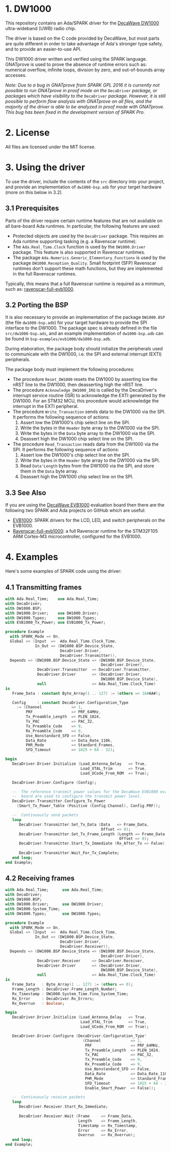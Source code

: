 # 1. DW1000

This repository contains an Ada/SPARK driver for the 
[DecaWave DW1000](http://www.decawave.com/products/dw1000)
ultra-wideband (UWB) radio chip.

The driver is based on the C code provided by DecaWave, but most parts are
quite different in order to take advantage of Ada's stronger type safety, and
to provide an easier-to-use API.

This DW1000 driver written and verified using the SPARK language. GNATprove is 
used to prove the absence of runtime errors such as: numerical overflow,
infinite loops, division by zero, and out-of-bounds array accesses.

_Note: Due to a bug in GNATprove from SPARK GPL 2016 it is currently not possible to run GNATprove in proof mode on the_ ``DecaDriver`` _package, or packages which have visibility to the_ ``DecaDriver`` _package. However, it is still possible to perform flow analysis with GNATprove on all files, and the majority of the driver is able to be analyzed in proof mode with GNATprove. This bug has been fixed in the development version of SPARK Pro._

# 2. License

All files are licensed under the MIT license.

# 3. Using the driver

To use the driver, include the contents of the ``src`` directory into your
project, and provide an implementation of ``dw1000-bsp.adb`` for your target
hardware (more on this below in 3.2).

## 3.1 Prerequisites

Parts of the driver require certain runtime features that are not available on all
bare-board Ada runtimes. In particular, the following features are used:
  * Protected objects are used by the ``DecaDriver`` package. This requires
    an Ada runtime supporting tasking (e.g. a Ravenscar runtime).
  * The ``Ada.Real_Time.Clock`` function is used by the ``DW1000.Driver``
    package. This feature is also supported in Ravenscar runtimes.
  * The package ``Ada.Numerics.Generic_Elementary_Functions`` is used by the
    package ``DW1000.Reception_Quality``. Small footprint (SFP) Ravenscar 
    runtimes don't support these math functions, but they are implemented in
    the full Ravenscar runtimes.

Typically, this means that a full Ravenscar runtime is required as a minimum,
such as: [ravenscar-full-evb1000](https://github.com/damaki/ravenscar-full-evb1000).

## 3.2 Porting the BSP

It is also necessary to provide an implementation of the package ``DW1000.BSP``
(the file ``dw1000-bsp.adb``) for your target hardware to provide the SPI
interface to the DW1000. The package spec is already defined in the file
``src/dw1000-bsp.ads``, and an example implementation of ``dw1000-bsp.adb`` can
be found in ``bsp-examples/evb1000/dw1000-bsp.adb``.

During elaboration, the package body should initialize the peripherals used
to communicate with the DW1000, i.e. the SPI and external interrupt (EXTI) 
peripherals. 

The package body must implement the following procedures:
  * The procedure ``Reset_DW1000`` resets the DW1000 by asserting low the nRST
    line to the DW1000, then deasserting high the nRST line.
  * The procedure ``Acknowledge_DW1000_IRQ`` is called by the DecaDriver's
    interrupt service routine (ISR) to acknowledge the EXTI generated by the
    DW1000. For an STM32 MCU, this procedure would acknowledge the interrupt
    in the EXTI peripheral.
  * The procedure ``Write_Transaction`` sends data to the DW1000 via the SPI.
    It performs the following sequence of actions:
    1. Assert low the DW1000's chip select line on the SPI.
    2. Write the bytes in the ``Header`` byte array to the DW1000 via the SPI.
    3. Write the bytes in the ``Data`` byte array to the DW1000 via the SPI.
    4. Deassert high the DW1000 chip select line on the SPI.
  * The procedure ``Read_Transaction`` reads data from the DW1000 via the SPI.
    It performs the following sequence of actions:
    1. Assert low the DW1000's chip select line on the SPI.
    2. Write the bytes in the ``Header`` byte array to the DW1000 via the SPI.
    3. Read ``Data'Length`` bytes from the DW1000 via the SPI, and store them
       in the ``Data`` byte array.
    4. Deassert high the DW1000 chip select line on the SPI.

## 3.3 See Also

If you are using the [DecaWave EVB1000](http://www.decawave.com/products/evk1000-evaluation-kit) 
evaluation board then there are the following two SPARK and Ada projects on 
GitHub which are useful:
  * [EVB1000](https://github.com/damaki/EVB1000): SPARK drivers for the LCD, LED,
    and switch peripherals on the EVB1000. 
  * [Ravenscar-full-evb1000](https://github.com/damaki/ravenscar-full-evb1000):
    a full Ravenscar runtime for the STM32F105 ARM Cortex-M3 microcontroller,
    configured for the EVB1000.

# 4. Examples

Here's some examples of SPARK code using the driver:

## 4.1 Transmitting frames

```Ada
with Ada.Real_Time;    use Ada.Real_Time;
with DecaDriver;
with DW1000.BSP;
with DW1000.Driver;    use DW1000.Driver;
with DW1000.Types;     use DW1000.Types;
with EVB1000_Tx_Power; use EVB1000_Tx_Power;

procedure Example
  with SPARK_Mode => On,
  Global => (Input  =>  Ada.Real_Time.Clock_Time,
             In_Out => (DW1000.BSP.Device_State,
                        DecaDriver.Driver,
                        DecaDriver.Transmitter)),
  Depends => (DW1000.BSP.Device_State => (DW1000.BSP.Device_State,
                                          DecaDriver.Driver),
              DecaDriver.Transmitter  => DecaDriver.Transmitter,
              DecaDriver.Driver       => (DecaDriver.Driver,
                                          DW1000.BSP.Device_State),
              null                    => Ada.Real_Time.Clock_Time)
is
   Frame_Data : constant Byte_Array(1 .. 127) := (others => 16#AA#);

   Config     : constant DecaDriver.Configuration_Type
     := (Channel             => 1,
         PRF                 => PRF_64MHz,
         Tx_Preamble_Length  => PLEN_1024,
         Tx_PAC              => PAC_32,
         Tx_Preamble_Code    => 9,
         Rx_Preamble_Code    => 9,
         Use_Nonstandard_SFD => False,
         Data_Rate           => Data_Rate_110k,
         PHR_Mode            => Standard_Frames,
         SFD_Timeout         => 1025 + 64 - 32);

begin
   DecaDriver.Driver.Initialize (Load_Antenna_Delay   => True,
                                 Load_XTAL_Trim       => True,
                                 Load_UCode_From_ROM  => True);

   DecaDriver.Driver.Configure (Config);

   --  The reference transmit power values for the DecaWave EVB1000 evalulation
   --  board are used to configure the transmit power level.
   DecaDriver.Transmitter.Configure_Tx_Power
     (Smart_Tx_Power_Table (Positive (Config.Channel), Config.PRF));

   --  Continuously send packets
   loop
      DecaDriver.Transmitter.Set_Tx_Data (Data   => Frame_Data,
                                          Offset => 0);
      DecaDriver.Transmitter.Set_Tx_Frame_Length (Length => Frame_Data'Length,
                                                  Offset => 0);
      DecaDriver.Transmitter.Start_Tx_Immediate (Rx_After_Tx => False);
      
      DecaDriver.Transmitter.Wait_For_Tx_Complete;
   end loop;
end Example;
```

## 4.2 Receiving frames

```Ada
with Ada.Real_Time;      use Ada.Real_Time;
with DecaDriver;
with DW1000.BSP;
with DW1000.Driver;      use DW1000.Driver;
with DW1000.System_Time;
with DW1000.Types;       use DW1000.Types;

procedure Example
  with SPARK_Mode => On,
  Global => (Input  =>  Ada.Real_Time.Clock_Time,
             In_Out => (DW1000.BSP.Device_State,
                        DecaDriver.Driver,
                        DecaDriver.Receiver)),
  Depends => (DW1000.BSP.Device_State => (DW1000.BSP.Device_State,
                                          DecaDriver.Driver),
              DecaDriver.Receiver     => DecaDriver.Receiver,
              DecaDriver.Driver       => (DecaDriver.Driver,
                                          DW1000.BSP.Device_State),
              null                    => Ada.Real_Time.Clock_Time)
is
   Frame_Data   : Byte_Array(1 .. 127) := (others => 0);
   Frame_Length : DecaDriver.Frame_Length_Number;
   Rx_Timestamp : DW1000.System_Time.Fine_System_Time;
   Rx_Error     : DecaDriver.Rx_Errors;
   Rx_Overrun   : Boolean;

begin
   DecaDriver.Driver.Initialize (Load_Antenna_Delay   => True,
                                 Load_XTAL_Trim       => True,
                                 Load_UCode_From_ROM  => True);

   DecaDriver.Driver.Configure (DecaDriver.Configuration_Type'
                                  (Channel             => 1,
                                   PRF                 => PRF_64MHz,
                                   Tx_Preamble_Length  => PLEN_1024,
                                   Tx_PAC              => PAC_32,
                                   Tx_Preamble_Code    => 9,
                                   Rx_Preamble_Code    => 9,
                                   Use_Nonstandard_SFD => False,
                                   Data_Rate           => Data_Rate_110k,
                                   PHR_Mode            => Standard_Frames,
                                   SFD_Timeout         => 1025 + 64 - 32,
                                   Enable_Smart_Power  => False));

   --  Continuously receive packets
   loop
      DecaDriver.Receiver.Start_Rx_Immediate;
      
      DecaDriver.Receiver.Wait (Frame     => Frame_Data,
                                Length    => Frame_Length,
                                Timestamp => Rx_Timestamp,
                                Error     => Rx_Error,
                                Overrun   => Rx_Overrun);
   end loop;
end Example;
```
